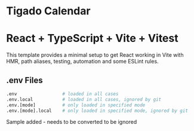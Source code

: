 # Tigado Calendar
# React + TypeScript + Vite + Vitest

This template provides a minimal setup to get React working in Vite with HMR, path aliases, testing, automation and some ESLint rules.

## .env Files

```bash
.env                 # loaded in all cases
.env.local           # loaded in all cases, ignored by git
.env.[mode]          # only loaded in specified mode
.env.[mode].local    # only loaded in specified mode, ignored by git
```

Sample added - needs to be converted to be ignored
